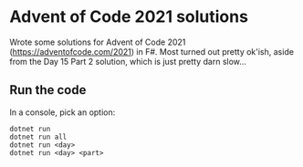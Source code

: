 # Advent of Code 2021 solutions

Wrote some solutions for Advent of Code 2021 (https://adventofcode.com/2021) in F#.
Most turned out pretty ok'ish, aside from the Day 15 Part 2 solution, which is just pretty darn slow...

## Run the code

In a console, pick an option:

```
dotnet run
dotnet run all
dotnet run <day>
dotnet run <day> <part>
```

